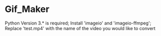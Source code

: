 # Gif_Maker

Python Version 3.* is required; 
Install 'imageio' and 'imageio-ffmpeg'; 
Replace 'test.mp4' with the name of the video you would like to convert
